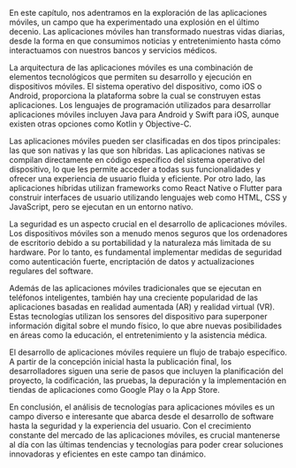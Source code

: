 En este capítulo, nos adentramos en la exploración de las aplicaciones móviles, un campo que ha experimentado una explosión en el último decenio. Las aplicaciones móviles han transformado nuestras vidas diarias, desde la forma en que consumimos noticias y entretenimiento hasta cómo interactuamos con nuestros bancos y servicios médicos. 

La arquitectura de las aplicaciones móviles es una combinación de elementos tecnológicos que permiten su desarrollo y ejecución en dispositivos móviles. El sistema operativo del dispositivo, como iOS o Android, proporciona la plataforma sobre la cual se construyen estas aplicaciones. Los lenguajes de programación utilizados para desarrollar aplicaciones móviles incluyen Java para Android y Swift para iOS, aunque existen otras opciones como Kotlin y Objective-C.

Las aplicaciones móviles pueden ser clasificadas en dos tipos principales: las que son nativas y las que son híbridas. Las aplicaciones nativas se compilan directamente en código específico del sistema operativo del dispositivo, lo que les permite acceder a todas sus funcionalidades y ofrecer una experiencia de usuario fluida y eficiente. Por otro lado, las aplicaciones híbridas utilizan frameworks como React Native o Flutter para construir interfaces de usuario utilizando lenguajes web como HTML, CSS y JavaScript, pero se ejecutan en un entorno nativo.

La seguridad es un aspecto crucial en el desarrollo de aplicaciones móviles. Los dispositivos móviles son a menudo menos seguros que los ordenadores de escritorio debido a su portabilidad y la naturaleza más limitada de su hardware. Por lo tanto, es fundamental implementar medidas de seguridad como autenticación fuerte, encriptación de datos y actualizaciones regulares del software.

Además de las aplicaciones móviles tradicionales que se ejecutan en teléfonos inteligentes, también hay una creciente popularidad de las aplicaciones basadas en realidad aumentada (AR) y realidad virtual (VR). Estas tecnologías utilizan los sensores del dispositivo para superponer información digital sobre el mundo físico, lo que abre nuevas posibilidades en áreas como la educación, el entretenimiento y la asistencia médica.

El desarrollo de aplicaciones móviles requiere un flujo de trabajo específico. A partir de la concepción inicial hasta la publicación final, los desarrolladores siguen una serie de pasos que incluyen la planificación del proyecto, la codificación, las pruebas, la depuración y la implementación en tiendas de aplicaciones como Google Play o la App Store.

En conclusión, el análisis de tecnologías para aplicaciones móviles es un campo diverso e interesante que abarca desde el desarrollo de software hasta la seguridad y la experiencia del usuario. Con el crecimiento constante del mercado de las aplicaciones móviles, es crucial mantenerse al día con las últimas tendencias y tecnologías para poder crear soluciones innovadoras y eficientes en este campo tan dinámico.
